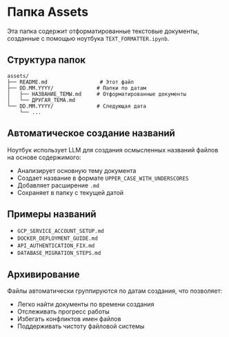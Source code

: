 # Папка Assets

Эта папка содержит отформатированные текстовые документы, созданные с помощью ноутбука `TEXT_FORMATTER.ipynb`.

## Структура папок

```
assets/
├── README.md                 # Этот файл
├── DD.MM.YYYY/              # Папки по датам
│   ├── НАЗВАНИЕ_ТЕМЫ.md     # Отформатированные документы
│   └── ДРУГАЯ_ТЕМА.md
└── DD.MM.YYYY/              # Следующая дата
    └── ...
```

## Автоматическое создание названий

Ноутбук использует LLM для создания осмысленных названий файлов на основе содержимого:

- Анализирует основную тему документа
- Создает название в формате `UPPER_CASE_WITH_UNDERSCORES`
- Добавляет расширение `.md`
- Сохраняет в папку с текущей датой

## Примеры названий

- `GCP_SERVICE_ACCOUNT_SETUP.md`
- `DOCKER_DEPLOYMENT_GUIDE.md`
- `API_AUTHENTICATION_FIX.md`
- `DATABASE_MIGRATION_STEPS.md`

## Архивирование

Файлы автоматически группируются по датам создания, что позволяет:

- Легко найти документы по времени создания
- Отслеживать прогресс работы
- Избегать конфликтов имен файлов
- Поддерживать чистоту файловой системы
